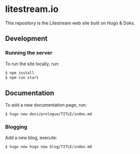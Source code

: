 litestream.io
=============

This repository is the Litestream web site built on Hugo & Doks.


## Development

### Running the server

To run the site locally, run:

```sh
$ npm install
$ npm run start
```


## Documentation

To add a new documentation page, run:

```sh
$ hugo new docs/prologue/TITLE/index.md
```


### Blogging

Add a new blog, execute:

```sh
$ hugo new hugo new blog/TITLE/index.md
```

